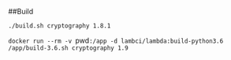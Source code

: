 ##Build

`./build.sh cryptography 1.8.1`

`docker run --rm -v `pwd`:/app -d lambci/lambda:build-python3.6 /app/build-3.6.sh cryptography 1.9`
